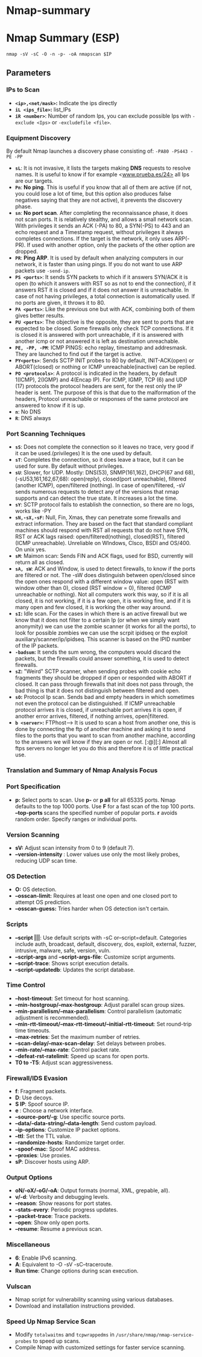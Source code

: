 # Nmap-summary

# Nmap Summary (ESP)

```
nmap -sV -sC -O -n -p- -oA nmapscan $IP
```

## Parameters

### IPs to Scan

- **`<ip>,<net/mask>`:** Indicate the ips directly
- **`iL <ips_file>`:** list_IPs
- **`iR <number>`**: Number of random Ips, you can exclude possible Ips with `-exclude <Ips>` or `-excludefile <file>`.

### Equipment Discovery

By default Nmap launches a discovery phase consisting of: `-PA80 -PS443 -PE -PP`

- **`sL`**: It is not invasive, it lists the targets making **DNS** requests to resolve names. It is useful to know if for example <www.prueba.es/24> all Ips are our targets.
- **`Pn`**: **No ping**. This is useful if you know that all of them are active (if not, you could lose a lot of time, but this option also produces false negatives saying that they are not active), it prevents the discovery phase.
- **`sn`**: **No port scan**. After completing the reconnaissance phase, it does not scan ports. It is relatively stealthy, and allows a small network scan. With privileges it sends an ACK (-PA) to 80, a SYN(-PS) to 443 and an echo request and a Timestamp request, without privileges it always completes connections. If the target is the network, it only uses ARP(-PR). If used with another option, only the packets of the other option are dropped.
- **`PR`**: **Ping ARP**. It is used by default when analyzing computers in our network, it is faster than using pings. If you do not want to use ARP packets use `-send-ip`.
- **`PS <ports>`**: It sends SYN packets to which if it answers SYN/ACK it is open (to which it answers with RST so as not to end the connection), if it answers RST it is closed and if it does not answer it is unreachable. In case of not having privileges, a total connection is automatically used. If no ports are given, it throws it to 80.
- **`PA <ports>`**: Like the previous one but with ACK, combining both of them gives better results.
- **`PU <ports>`**: The objective is the opposite, they are sent to ports that are expected to be closed. Some firewalls only check TCP connections. If it is closed it is answered with port unreachable, if it is answered with another icmp or not answered it is left as destination unreachable.
- **`PE, -PP, -PM`**: ICMP PINGS: echo replay, timestamp and addresmask. They are launched to find out if the target is active.
- **`PY<ports>`**: Sends SCTP INIT probes to 80 by default, INIT-ACK(open) or ABORT(closed) or nothing or ICMP unreachable(inactive) can be replied.
- **`PO <protocols>`**: A protocol is indicated in the headers, by default 1(ICMP), 2(IGMP) and 4(Encap IP). For ICMP, IGMP, TCP (6) and UDP (17) protocols the protocol headers are sent, for the rest only the IP header is sent. The purpose of this is that due to the malformation of the headers, Protocol unreachable or responses of the same protocol are answered to know if it is up.
- **`n`**: No DNS
- **`R`**: DNS always

### Port Scanning Techniques

- **`sS`**: Does not complete the connection so it leaves no trace, very good if it can be used.(privileges) It is the one used by default.
- **`sT`**: Completes the connection, so it does leave a trace, but it can be used for sure. By default without privileges.
- **`sU`**: Slower, for UDP. Mostly: DNS(53), SNMP(161,162), DHCP(67 and 68), (-sU53,161,162,67,68): open(reply), closed(port unreachable), filtered (another ICMP), open/filtered (nothing). In case of open/filtered, -sV sends numerous requests to detect any of the versions that nmap supports and can detect the true state. It increases a lot the time.
- **`sY`**: SCTP protocol fails to establish the connection, so there are no logs, works like -PY
- **`sN,-sX,-sF`:** Null, Fin, Xmas, they can penetrate some firewalls and extract information. They are based on the fact that standard compliant machines should respond with RST all requests that do not have SYN, RST or ACK lags raised: open/filtered(nothing), closed(RST), filtered (ICMP unreachable). Unreliable on WIndows, CIsco, BSDI and OS/400. On unix yes.
- **`sM`**: Maimon scan: Sends FIN and ACK flags, used for BSD, currently will return all as closed.
- **`sA, sW`**: ACK and Window, is used to detect firewalls, to know if the ports are filtered or not. The -sW does distinguish between open/closed since the open ones respond with a different window value: open (RST with window other than 0), closed (RST window = 0), filtered (ICMP unreachable or nothing). Not all computers work this way, so if it is all closed, it is not working, if it is a few open, it is working fine, and if it is many open and few closed, it is working the other way around.
- **`sI`:** Idle scan. For the cases in which there is an active firewall but we know that it does not filter to a certain Ip (or when we simply want anonymity) we can use the zombie scanner (it works for all the ports), to look for possible zombies we can use the scrpit ipidseq or the exploit auxiliary/scanner/ip/ipidseq. This scanner is based on the IPID number of the IP packets.
- **`-badsum`:** It sends the sum wrong, the computers would discard the packets, but the firewalls could answer something, it is used to detect firewalls.
- **`sZ`:** "Weird" SCTP scanner, when sending probes with cookie echo fragments they should be dropped if open or responded with ABORT if closed. It can pass through firewalls that init does not pass through, the bad thing is that it does not distinguish between filtered and open.
- **`sO`:** Protocol Ip scan. Sends bad and empty headers in which sometimes not even the protocol can be distinguished. If ICMP unreachable protocol arrives it is closed, if unreachable port arrives it is open, if another error arrives, filtered, if nothing arrives, open|filtered.
- **`b <server>`:** FTPhost–> It is used to scan a host from another one, this is done by connecting the ftp of another machine and asking it to send files to the ports that you want to scan from another machine, according to the answers we will know if they are open or not. [<user>:<password>@]<server>[:<port>] Almost all ftps servers no longer let you do this and therefore it is of little practical use.

### Translation and Summary of Nmap Analysis Focus

### Port Specification

- **p:** Select ports to scan. Use **p-** or **p all** for all 65335 ports. Nmap defaults to the top 1000 ports. Use **F** for a fast scan of the top 100 ports. **–top-ports <number>** scans the specified number of popular ports. **r** avoids random order. Specify ranges or individual ports.

### Version Scanning

- **sV:** Adjust scan intensity from 0 to 9 (default 7).
- **–version-intensity <number>**: Lower values use only the most likely probes, reducing UDP scan time.

### OS Detection

- **O:** OS detection.
- **–osscan-limit:** Requires at least one open and one closed port to attempt OS prediction.
- **–osscan-guess:** Tries harder when OS detection isn't certain.

### Scripts

- **–script <filename>|<category>|<directory>|<expression>**: Use default scripts with -sC or–script=default. Categories include auth, broadcast, default, discovery, dos, exploit, external, fuzzer, intrusive, malware, safe, version, vuln.
- **–script-args** and **–script-args-file**: Customize script arguments.
- **–script-trace**: Shows script execution details.
- **–script-updatedb**: Updates the script database.

### Time Control

- **–host-timeout**: Set timeout for host scanning.
- **–min-hostgroup/–max-hostgroup**: Adjust parallel scan group sizes.
- **–min-parallelism/–max-parallelism**: Control parallelism (automatic adjustment is recommended).
- **–min-rtt-timeout/–max-rtt-timeout/–initial-rtt-timeout**: Set round-trip time timeouts.
- **–max-retries**: Set the maximum number of retries.
- **–scan-delay/–max-scan-delay**: Set delays between probes.
- **–min-rate/–max-rate**: Control packet rate.
- **–defeat-rst-ratelimit**: Speed up scans for open ports.
- **T0 to -T5**: Adjust scan aggressiveness.

### Firewall/IDS Evasion

- **f**: Fragment packets.
- **D**: Use decoys.
- **S IP**: Spoof source IP.
- **e <interface>**: Choose a network interface.
- **–source-port/-g**: Use specific source ports.
- **–data/–data-string/–data-length**: Send custom payload.
- **–ip-options**: Customize IP packet options.
- **–ttl**: Set the TTL value.
- **–randomize-hosts**: Randomize target order.
- **–spoof-mac**: Spoof MAC address.
- **–proxies**: Use proxies.
- **sP**: Discover hosts using ARP.

### Output Options

- **oN/-oX/-oG/-oA**: Output formats (normal, XML, grepable, all).
- **v/-d**: Verbosity and debugging levels.
- **–reason**: Show reasons for port states.
- **–stats-every**: Periodic progress updates.
- **–packet-trace**: Trace packets.
- **–open**: Show only open ports.
- **–resume**: Resume a previous scan.

### Miscellaneous

- **6**: Enable IPv6 scanning.
- **A**: Equivalent to -O -sV -sC–traceroute.
- **Run time**: Change options during scan execution.

### Vulscan

- Nmap script for vulnerability scanning using various databases.
- Download and installation instructions provided.

### Speed Up Nmap Service Scan

- Modify `totalwaitms` and `tcpwrappedms` in `/usr/share/nmap/nmap-service-probes` to speed up scans.
- Compile Nmap with customized settings for faster service scanning.
